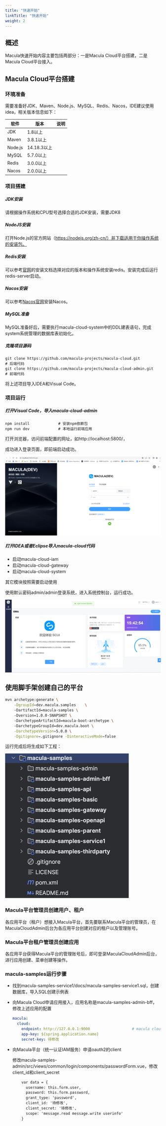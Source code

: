 ```yaml
---
title: "快速开始"
linkTitle: "快速开始"
weight: 2
---
```


## 概述

Macula快速开始内容主要包括两部分：一是Macula Cloud平台搭建，二是Macula Cloud平台接入。

## Macula Cloud平台搭建

### 环境准备

需要准备好JDK、Maven、Node.js、MySQL、Redis、Nacos，IDE建议使用idea，相关版本信息如下：

|  软件   | 版本  | 说明  |
|  ----  | ----  | ----  |
|  JDK   | 1.8以上  |   |
|  Maven   | 3.8.1以上  |   |
|  Node.js   | 14.18.3以上  |   |
|  MySQL   | 5.7.0以上  |   |
|  Redis   | 3.0.0以上  |   |
|  Nacos   | 2.0.0以上  |   |

### 项目搭建

##### JDK安装

请根据操作系统和CPU型号选择合适的JDK安装，需要JDK8

##### NodeJS安装

打开Node.js的官方网站（https://nodejs.org/zh-cn/）并下载适用于你操作系统的安装包。

##### Redis安装

可以参考[官网](https://redis.io/docs/getting-started/)的安装文档选择对应的版本和操作系统安装redis。安装完成后运行redis-server启动。

##### Nacos安装

可以参考[Nacos官网](https://nacos.io/zh-cn/docs/v2/quickstart/quick-start.html)安装Nacos。

##### MySQL准备

MySQL准备好后，需要执行macula-cloud-system中的DDL建表语句，完成system系统管理的数据库表初始化。

##### 克隆项目源码

```shell
git clone https://github.com/macula-projects/macula-cloud.git							# 后端代码
git clone https://github.com/macula-projects/macula-cloud-admin.git				# 前端代码
```

将上述项目导入IDEA和Visual Code。

### 项目运行

##### 打开Visual Code，导入macula-cloud-admin

```shell
npm install				# 安装npm依赖包
npm run dev				# 本地运行前端应用
```

打开浏览器，访问前端配置的网址，如http://localhost:5800/，

成功进入登录页面，即前端启动成功。

  ![image](images/mca-login.png)

##### 打开IDEA或者Eclipse导入macula-cloud代码

- 启动macula-cloud-iam
- 启动macula-cloud-gateway
- 启动macula-cloud-system

其它模块按照需要启动使用

使用默认密码admin/admin登录系统，进入系统控制台，运行成功。

   ![image](images/mca-index.png)

## 使用脚手架创建自己的平台

```sh
mvn archetype:generate \
    -DgroupId=dev.macula.samples	\										# 你的应用的GroupID
    -DartifactId=macula-samples	\											# 你的应用的ArtifactId
    -Dversion=1.0.0-SNAPSHOT \												# 你的应用的版本号
    -DarchetypeArtifactId=macula-boot-archetype \ 
    -DarchetypeGroupId=dev.macula.boot \
    -DarchetypeVersion=5.0.0 \
    -Dgitignore=.gitignore -DinteractiveMode=false
```

运行完成后将生成如下工程：

![samples](images/mca-archetype.png)

### Macula平台管理员创建用户、租户

各应用平台（租户）想接入Macula平台，首先要联系Macula平台的管理员，在MaculaCloudAdmin后台为各应用平台创建对应的租户以及管理账号。

### Macula平台租户管理员创建应用

各应用平台获得Macula平台的管理账号后，即可登录MaculaCloudAdmin后台，进行应用创建、菜单创建等操作。

### macula-samples运行步骤

- 找到macula-samples-service1/docs/macula-samples-service1.sql，创建数据库，导入SQL创建示例表
- 向Macula Cloud申请应用接入，应用名称是macula-samples-admin-bff，修改上述应用的配置
    ```yaml
    macula:
      cloud:
        endpoint: http://127.0.0.1:9000                   # macula cloud网关地址
        app-key: ${spring.application.name}
        secret-key: 待修改
  ```
- 向Macula平台（统一认证IAM服务）申请oauth2的client

  修改macula-samples-admin/src/views/common/login/components/passwordForm.vue，修改client_id和client_secret
  
    ```html
        var data = {
          username: this.form.user,
          password: this.form.password,
          grant_type: 'password',
          client_id: '待修改',
          client_secret: '待修改',
          scope: 'message.read message.write userinfo'
        }
    ```
